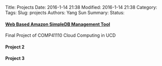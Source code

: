 Title: Projects
Date: 2016-1-14 21:38
Modified: 2016-1-14 21:38
Category: 
Tags:
Slug: projects
Authors: Yang Sun
Summary:
Status: 

#### [Web Based Amazon SimpleDB Management Tool](https://github.com/s27y/aws_sdb_ruby_web_ui)
Final Project of COMP41110 Cloud Computing in UCD

#### Project 2

#### Project 3